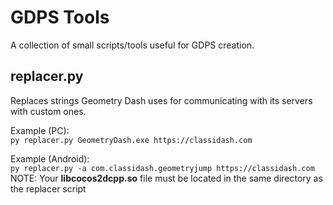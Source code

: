 # GDPS Tools
A collection of small scripts/tools useful for GDPS creation.

## replacer.py
Replaces strings Geometry Dash uses for communicating with its servers with custom ones.

Example (PC):\
    `py replacer.py GeometryDash.exe https://classidash.com`

Example (Android):\
    `py replacer.py -a com.classidash.geometryjump https://classidash.com`\
    NOTE: Your **libcocos2dcpp.so** file must be located in the same directory as the replacer script